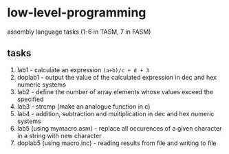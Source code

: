 # low-level-programming
assembly language tasks (1-6 in TASM, 7 in FASM)
## tasks
1. lab1 - calculate an expression `(a+b)/c + d + 3`
2. doplab1 - output the value of the calculated expression in dec and hex numeric systems
3. lab2 - define the number of array elements whose values exceed the specified
4. lab3 - strcmp (make an analogue function in c)
5. lab4 - addition, subtraction and multiplication in dec and hex numeric systems
6. lab5 (using mymacro.asm) - replace all occurences of a given character in a string with new character
7. doplab5 (using macro.inc) - reading results from file and writing to file 

